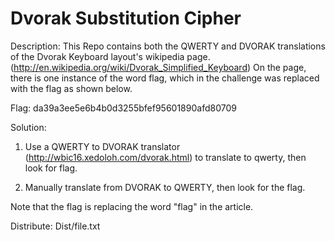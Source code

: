 # Dvorak Substitution Cipher #

Description: This Repo contains both the QWERTY and DVORAK translations of the Dvorak Keyboard layout's wikipedia page. (http://en.wikipedia.org/wiki/Dvorak_Simplified_Keyboard)
On the page, there is one instance of the word flag, which in the challenge was replaced with the flag as shown below.

Flag: da39a3ee5e6b4b0d3255bfef95601890afd80709

Solution: 

1. Use a QWERTY to DVORAK translator (http://wbic16.xedoloh.com/dvorak.html) to translate to qwerty, then look for flag.

2. Manually translate from DVORAK to QWERTY, then look for the flag.

Note that the flag is replacing the word "flag" in the article.

Distribute: Dist/file.txt